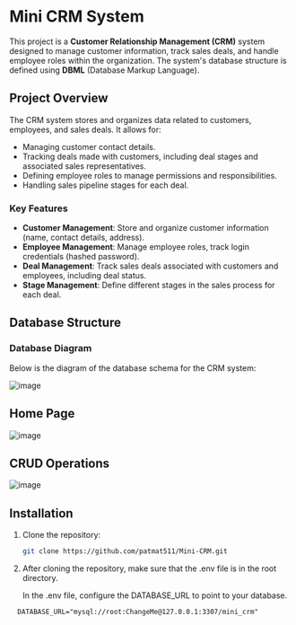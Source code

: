 # Mini CRM System

This project is a **Customer Relationship Management (CRM)** system designed to manage customer information, track sales deals, and handle employee roles within the organization. The system's database structure is defined using **DBML** (Database Markup Language).

## Project Overview

The CRM system stores and organizes data related to customers, employees, and sales deals. It allows for:
- Managing customer contact details.
- Tracking deals made with customers, including deal stages and associated sales representatives.
- Defining employee roles to manage permissions and responsibilities.
- Handling sales pipeline stages for each deal.

### Key Features
- **Customer Management**: Store and organize customer information (name, contact details, address).
- **Employee Management**: Manage employee roles, track login credentials (hashed password).
- **Deal Management**: Track sales deals associated with customers and employees, including deal status.
- **Stage Management**: Define different stages in the sales process for each deal.

## Database Structure

### Database Diagram

Below is the diagram of the database schema for the CRM system:

![image](https://github.com/user-attachments/assets/afde6407-097a-4abd-aa4e-42e36065c141)

## Home Page
![image](https://github.com/user-attachments/assets/230d0ddd-b798-4ba6-86d1-d266238303ab)

## CRUD Operations
![image](https://github.com/user-attachments/assets/17092b12-eef5-41b9-a495-5edf99514308)


## Installation

1. Clone the repository:
   ```bash
   git clone https://github.com/patmat511/Mini-CRM.git
   ```
2. After cloning the repository, make sure that the .env file is in the root directory.
   
   In the .env file, configure the DATABASE_URL to point to your database.
```env
  DATABASE_URL="mysql://root:ChangeMe@127.0.0.1:3307/mini_crm"
```

